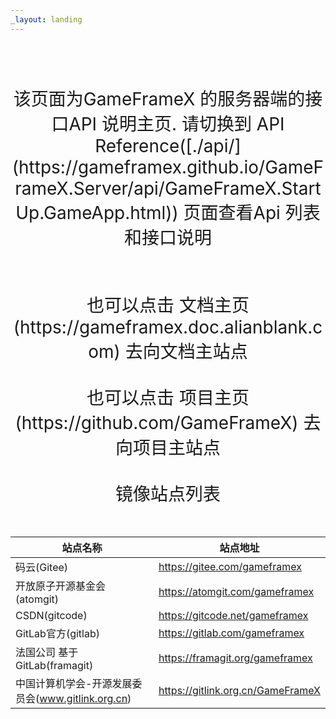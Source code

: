 ```yaml
---
_layout: landing
---
```


<div style="text-align: center; font-size: 2em;">
  <br/><br/>
  该页面为GameFrameX 的服务器端的接口API 说明主页. 请切换到 API Reference([./api/](https://gameframex.github.io/GameFrameX.Server/api/GameFrameX.StartUp.GameApp.html)) 页面查看Api 列表和接口说明
  <br/><br/><br/>
  也可以点击 文档主页(https://gameframex.doc.alianblank.com) 去向文档主站点
  <br/><br/>
  也可以点击 项目主页(https://github.com/GameFrameX) 去向项目主站点
  <br/><br/>
  镜像站点列表
  <br/><br/>

| 站点名称                                          | 站点地址                          |
| ------------------------------------------------- | --------------------------------- |
| 码云(Gitee)                                       | https://gitee.com/gameframex      |
| 开放原子开源基金会(atomgit)                       | https://atomgit.com/gameframex    |
| CSDN(gitcode)                                     | https://gitcode.net/gameframex    |
| GitLab官方(gitlab)                                | https://gitlab.com/gameframex     |
| 法国公司 基于GitLab(framagit)                     | https://framagit.org/gameframex   |
| 中国计算机学会-开源发展委员会(www.gitlink.org.cn) | https://gitlink.org.cn/GameFrameX |

</div>

